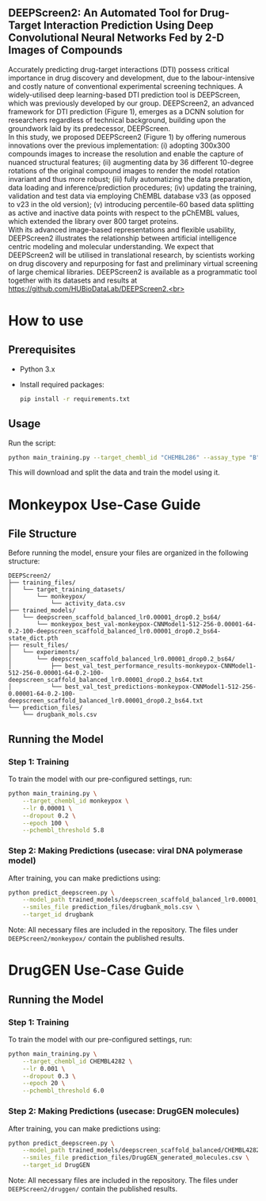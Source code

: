## DEEPScreen2: An Automated Tool for Drug-Target Interaction Prediction Using Deep Convolutional Neural Networks Fed by 2-D Images of Compounds

Accurately predicting drug-target interactions (DTI) possess critical importance in drug discovery and development, due to the labour-intensive and costly nature of conventional experimental screening techniques. A widely-utilised deep learning-based DTI prediction tool is DEEPScreen, which was previously developed by our group. DEEPScreen2, an advanced framework for DTI prediction (Figure 1), emerges as a DCNN solution for researchers regardless of technical background, building upon the groundwork laid by its predecessor, DEEPScreen.<br>
In this study, we proposed DEEPScreen2 (Figure 1) by offering numerous innovations over the previous implementation: (i) adopting 300x300 compounds images to increase the resolution and enable the capture of nuanced structural features; (ii) augmenting data by 36 different 10-degree rotations of the original compound images to render the model rotation invariant and thus more robust; (iii) fully automatizing the data preparation, data loading and inference/prediction procedures; (iv) updating the training, validation and test data via employing ChEMBL database v33 (as opposed to v23 in the old version); (v) introducing percentile-60 based data splitting as active and inactive data points with respect to the pChEMBL values, which extended the library over 800 target proteins.<br>
With its advanced image-based representations and flexible usability, DEEPScreen2 illustrates the relationship between artificial intelligence centric modeling and molecular understanding. We expect that DEEPScreen2 will be utilised in translational research, by scientists working on drug discovery and repurposing for fast and preliminary virtual screening of large chemical libraries. DEEPScreen2 is available as a programmatic tool together with its datasets and results at https://github.com/HUBioDataLab/DEEPScreen2.<br>

# How to use

## Prerequisites

- Python 3.x
- Install required packages:

  ```bash
  pip install -r requirements.txt
  ```
## Usage
Run the script:
   
   ```bash
   python main_training.py --target_chembl_id "CHEMBL286" --assay_type "B" --pchembl_threshold 6.0 --output_file "activity_data.csv"
   ```

This will download and split the data and train the model using it.

# Monkeypox Use-Case Guide

## File Structure
Before running the model, ensure your files are organized in the following structure:

```
DEEPScreen2/
├── training_files/
│   └── target_training_datasets/
│       └── monkeypox/
│           └── activity_data.csv
├── trained_models/
│   └── deepscreen_scaffold_balanced_lr0.00001_drop0.2_bs64/
│       └── monkeypox_best_val-monkeypox-CNNModel1-512-256-0.00001-64-0.2-100-deepscreen_scaffold_balanced_lr0.00001_drop0.2_bs64-state_dict.pth
├── result_files/
│   └── experiments/
│       └── deepscreen_scaffold_balanced_lr0.00001_drop0.2_bs64/
│           ├── best_val_test_performance_results-monkeypox-CNNModel1-512-256-0.00001-64-0.2-100-deepscreen_scaffold_balanced_lr0.00001_drop0.2_bs64.txt
│           └── best_val_test_predictions-monkeypox-CNNModel1-512-256-0.00001-64-0.2-100-deepscreen_scaffold_balanced_lr0.00001_drop0.2_bs64.txt
└── prediction_files/
    └── drugbank_mols.csv
```

## Running the Model

### Step 1: Training
To train the model with our pre-configured settings, run:

```bash
python main_training.py \
    --target_chembl_id monkeypox \
    --lr 0.00001 \
    --dropout 0.2 \
    --epoch 100 \
    --pchembl_threshold 5.8 
```

### Step 2: Making Predictions (usecase: viral DNA polymerase model)
After training, you can make predictions using:

```bash
python predict_deepscreen.py \
    --model_path trained_models/deepscreen_scaffold_balanced_lr0.00001_drop0.2_bs64/monkeypox_best_val-monkeypox-CNNModel1-512-256-0.00001-64-0.2-100-deepscreen_scaffold_balanced_lr0.00001_drop0.2_bs64-state_dict.pth \
    --smiles_file prediction_files/drugbank_mols.csv \
    --target_id drugbank 
```

Note: All necessary files are included in the repository. The files under `DEEPScreen2/monkeypox/` contain the published results.


# DrugGEN Use-Case Guide


## Running the Model

### Step 1: Training
To train the model with our pre-configured settings, run:

```bash
python main_training.py \
    --target_chembl_id CHEMBL4282 \
    --lr 0.001 \
    --dropout 0.3 \
    --epoch 20 \
    --pchembl_threshold 6.0
```

### Step 2: Making Predictions (usecase: DrugGEN molecules)
After training, you can make predictions using:

```bash
python predict_deepscreen.py \
    --model_path trained_models/deepscreen_scaffold_balanced/CHEMBL4282_best_val-CHEMBL4282-CNNModel1-512-256-0.001-256-0.3-20-deepscreen_scaffold_balanced_lr0.001_drop0.3_bs256-state_dict.pth \
    --smiles_file prediction_files/DrugGEN_generated_molecules.csv \
    --target_id DrugGEN
```

Note: All necessary files are included in the repository. The files under `DEEPScreen2/druggen/` contain the published results.
